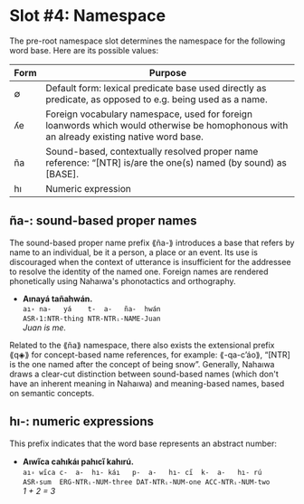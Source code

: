 # Slot #4: Namespace

The pre-root namespace slot determines the namespace for the following word base. Here are its possible values:

| Form | Purpose |
|------|---------|
| ∅    | Default form: lexical predicate base used directly as predicate, as opposed to e.g. being used as a name. |
| ʎe   | Foreign vocabulary namespace, used for foreign loanwords which would otherwise be homophonous with an already existing native word base. |
| ña   | Sound-based, contextually resolved proper name reference: “[NTR] is/are the one(s) named (by sound) as [BASE]. |
| hı   | Numeric expression |

## ña-: sound-based proper names

The sound-based proper name prefix ⟪ña-⟫ introduces a base that refers by name to an individual, be it a person, a place or an event. Its use is discouraged when the context of utterance is insufficient for the addressee to resolve the identity of the named one. Foreign names are rendered phonetically using Nahaıwa's phonotactics and orthography.

* **Aınayá tañahwán.**  
  `aı꞊ na-   yá    t-  a-   ña-  hwán`  
  `ASR꞊1:NTR-thing NTR-NTRᵢ-NAME-Juan`  
  *Juan is me.*

Related to the ⟪ña⟫ namespace, there also exists the extensional prefix ⟪q◈⟫ for concept-based name references, for example: ⟪-qa-cʼáo⟫, “[NTR] is the one named after the concept of being snow”. Generally, Nahaıwa draws a clear-cut distinction between sound-based names (which don't have an inherent meaning in Nahaıwa) and meaning-based names, based on semantic concepts.

## hı-: numeric expressions

This prefix indicates that the word base represents an abstract number:

* **Aıwı̋ca cahıkáı pahıcı̋ kahırú.**  
  `aı꞊ wı̋ca c-  a-  hı- káı   p-  a-   hı- cı̋  k-  a-   hı- rú`  
  `ASR꞊sum  ERG-NTRᵢ-NUM-three DAT-NTRᵢ-NUM-one ACC-NTRᵢ-NUM-two`  
  *1 + 2 = 3*

